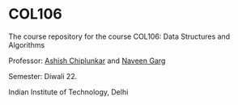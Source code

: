 # COL106

The course repository for the course COL106: Data Structures and Algorithms

Professor: [Ashish Chiplunkar](https://www.cse.iitd.ac.in/~ashishc/) and [Naveen Garg](https://www.cse.iitd.ac.in/~naveen/)

Semester: Diwali 22.

Indian Institute of Technology, Delhi 
